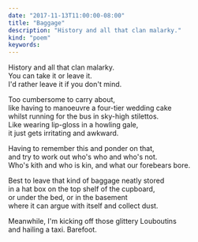 ```yaml
---
date: "2017-11-13T11:00:00-08:00"
title: "Baggage"
description: "History and all that clan malarky."
kind: "poem"
keywords:
---
```


History and all that clan malarky.  
You can take it or leave it.  
I\'d rather leave it if you don\'t mind.

Too cumbersome to carry about,  
like having to manoeuvre a four-tier wedding cake  
whilst running for the bus in sky-high stilettos.  
Like wearing lip-gloss in a howling gale,  
it just gets irritating and awkward.

Having to remember this and ponder on that,  
and try to work out who\'s who and who\'s not.  
Who's kith and who is kin, and what our forebears bore.

Best to leave that kind of baggage neatly stored  
in a hat box on the top shelf of the cupboard,  
or under the bed, or in the basement  
where it can argue with itself and collect dust.

Meanwhile, I\'m kicking off those glittery Louboutins  
and hailing a taxi. Barefoot.

